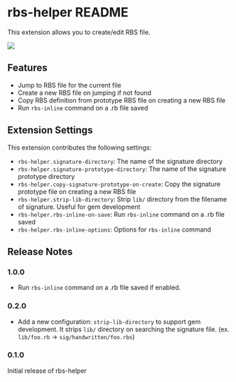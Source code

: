 # rbs-helper README

This extension allows you to create/edit RBS file.

![](preview.gif)

## Features

* Jump to RBS file for the current file
* Create a new RBS file on jumping if not found
* Copy RBS definition from prototype RBS file on creating a new RBS file
* Run `rbs-inline` command on a .rb file saved

## Extension Settings

This extension contributes the following settings:

* `rbs-helper.signature-directory`: The name of the signature directory
* `rbs-helper.signature-prototype-directory`: The name of the signature prototype directory
* `rbs-helper.copy-signature-prototype-on-create`: Copy the signature prototype file on creating a new RBS file
* `rbs-helper.strip-lib-directory`: Strip `lib/` directory from the filename of signature. Useful for gem development
* `rbs-helper.rbs-inline-on-save`: Run `rbs-inline` command on a .rb file saved
* `rbs-helper.rbs-inline-options`: Options for `rbs-inline` command

## Release Notes

### 1.0.0

* Run `rbs-inline` command on a .rb file saved if enabled.

### 0.2.0

* Add a new configuration: `strip-lib-directory` to support gem development.
  It strips `lib/` directory on searching the signature file.
  (ex. `lib/foo.rb` -> `sig/handwritten/foo.rbs`)

### 0.1.0

Initial release of rbs-helper

